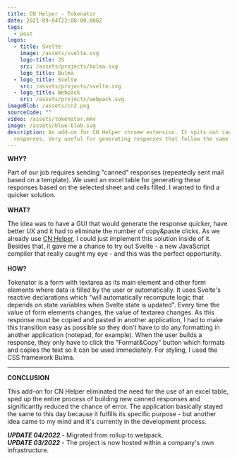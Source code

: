 ```yaml
---
title: CN Helper - Tokenator
date: 2021-09-04T22:00:00.000Z
tags:
  - post
logos:
  - title: Svelte
    image: /assets/svelte.svg
    logo-title: JS
    src: /assets/projects/bulma.svg
    logo_title: Bulma
  - logo_title: Svelte
    src: /assets/projects/svelte.svg
  - logo_title: Webpack
    src: /assets/projects/webpack.svg
imageBlob: /assets/cn2.png
sourceCode: ""
video: /assets/tokenator.mkv
image: /assets/blue-blob.svg
description: An add-on for CN Helper chrome extension. It spits out canned
  responses. Very useful for generating responses that follow the same template.
---
```

**WHY?**

Part of our job requires sending "canned" responses (repeatedly sent mail based on a template). We used an excel table for generating these responses based on the selected sheet and cells filled. I wanted to find a quicker solution. 
\
\
**WHAT?**

The idea was to have a GUI that would generate the response quicker, have better UX and it had to eliminate the number of copy&paste clicks. As we already use [CN Helper](https://github.com/J-Filip/CN_Helper), I could just implement this solution inside of it.
Besides that, it gave me a chance to try out Svelte - a new JavaScript compiler that really caught my eye - and this was the perfect opportunity.
\
\
**HOW?**

Tokenator is a form with textarea as its main element and other form elements where data is filled by the user or automatically. It uses Svelte's reactive declarations which "will automatically recompute logic that depends on state variables when Svelte state is updated". Every time the value of form elements changes, the value of textarea changes.
As this response must be copied and pasted in another application, I had to make this transition easy as possible so they don't have to do any formatting in another application (notepad, for example).
When the user builds a response, they only have to click the "Format&Copy" button which formats and copies the text so it can be used immediately.
For styling, I used the CSS framework Bulma.

- - -

**CONCLUSION**

This add-on for CN Helper eliminated the need for the use of an excel table, sped up the entire process of building new canned responses and significantly reduced the chance of error. The application basically stayed the same to this day because it fulfills its specific purpose - but another idea came to my mind and it's currently in the development process. 

***UPDATE 04/2022*** -  Migrated from rollup to webpack.\
***UPDATE 03/2022*** -  The project is now hosted within a company's own infrastructure.